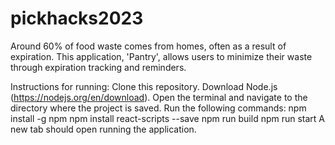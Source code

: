 # pickhacks2023
Around 60% of food waste comes from homes, often as a result of expiration. This application, 'Pantry', allows users to minimize their waste through expiration tracking and reminders.

Instructions for running:
Clone this repository.
Download Node.js (https://nodejs.org/en/download).
Open the terminal and navigate to the directory where the project is saved.
Run the following commands:
  npm install -g npm
  npm install react-scripts --save
  npm run build
  npm run start
A new tab should open running the application.
